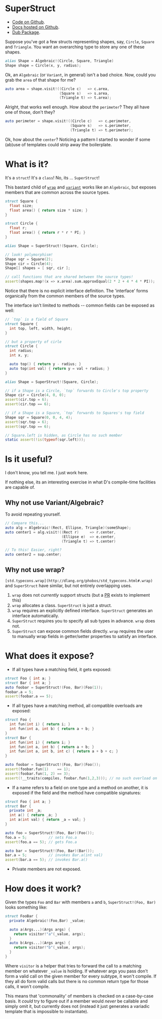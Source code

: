 SuperStruct
===

- [Code on Github](http://github.com/rcorre/superstruct).
- [Docs hosted on Github](http://rcorre.github.io/superstruct).
- [Dub Package](http://code.dlang.org/packages/superstruct).

Suppose you've got a few structs representing shapes, say, `Circle`, `Square`
and `Triangle`. You want an overarching type to store any one of these shapes.

```d
alias Shape = Algebraic!(Circle, Square, Triangle)
Shape shape = Circle(x, y, radius);
```

Ok, an `Algebraic` (or `Variant`, in general) isn't a bad choice. Now, could you
grab the `area` of that shape for me?

```d
auto area = shape.visit!((Circle c)   => c.area,
                         (Square s)   => s.area,
                         (Triangle t) => t.area);
```

Alright, that works well enough. How about the `perimeter`? They all have one of
those, don't they?

```d
auto perimeter = shape.visit!((Circle c)   => c.perimeter,
                              (Square s)   => s.perimeter,
                              (Triangle t) => t.perimeter);
```

Ok, how about the `center`? Noticing a pattern I started to wonder if some
(ab)use of templates could strip away the boilerplate.

# What is it?

It's a `struct`! It's a `class`! No, its ...  `SuperStruct`!

This bastard child of [`wrap`](http://dlang.org/phobos/std_typecons.html#.wrap)
and [`variant`](http://dlang.org/phobos/std_variant.html) works like an
`Algebraic`, but exposes members that are common across the source types.

```d
struct Square {
  float size;
  float area() { return size * size; }
}

struct Circle {
  float r;
  float area() { return r * r * PI; }
}

alias Shape = SuperStruct!(Square, Circle);

// look! polymorphism!
Shape sqr = Square(2);
Shape cir = Circle(4);
Shape[] shapes = [ sqr, cir ];

// call functions that are shared between the source types!
assert(shapes.map!(x => x.area).sum.approxEqual(2 * 2 + 4 * 4 * PI));
```

Notice that there is no explicit interface definition. The 'interface' forms
organically from the common members of the source types.

The interface isn't limited to methods -- common fields can be exposed as well:

```d
// `top` is a field of Square
struct Square {
  int top, left, width, height;
}

// but a property of cirle
struct Circle {
  int radius;
  int x, y;

  auto top() { return y - radius; }
  auto top(int val) { return y = val + radius; }
}

alias Shape = SuperStruct!(Square, Circle);

// if a Shape is a Circle, `top` forwards to Circle's top property
Shape cir = Circle(4, 0, 0);
assert(cir.top = 6);
assert(cir.top == 6);

// if a Shape is a Square, `top` forwards to Squares's top field
Shape sqr = Square(0, 0, 4, 4);
assert(sqr.top = 6);
assert(sqr.top == 6);

// Square.left is hidden, as Circle has no such member
static assert(!is(typeof(sqr.left)));
```

# Is it useful?

I don't know, you tell me. I just work here.

If nothing else, its an interesting exercise in what D's compile-time facilities
are capable of.

## Why not use Variant/Algebraic?

To avoid repeating yourself.

```d
// Compare this...
auto alg = Algebraic!(Rect, Ellipse, Triangle)(someShape);
auto center1 = alg.visit!((Rect r)     => r.center,
                          (Ellipse e)  => e.center,
                          (Triangle t) => t.center)

// To this! Easier, right?
auto center2 = sup.center;
```

## Why not use wrap?

`[std.typecons.wrap](http://dlang.org/phobos/std_typecons.html#.wrap)` and
`SuperStruct` have similar, but not entirely overlapping uses.

1. `wrap` does not _currently_ support structs (but a
   [PR](https://github.com/D-Programming-Language/phobos/pull/2945) exists to
   implement this)
2. `wrap` allocates a class. `SuperStruct` is just a struct.
3. `wrap` requires an explicitly defined interface. `SuperStruct` generates an
   interface automatically.
4. `SuperStruct` requires you to specify all sub types in advance. `wrap` does
   not.
5. `SuperStruct` can expose common fields directly. `wrap` requires the user to
   manually wrap fields in getter/setter properties to satisfy an interface.

# What does it expose?

- If all types have a matching field, it gets exposed:

```d
struct Foo { int a; }
struct Bar { int a; }
auto foobar = SuperStruct!(Foo, Bar)(Foo(1));
foobar.a = 5;
assert(foobar.a == 5);
```

- If all types have a matching method, all compatible overloads are exposed:

```d
struct Foo {
  int fun(int i) { return i; }
  int fun(int a, int b) { return a + b; }
}
struct Bar {
  int fun(int i) { return i; }
  int fun(int a, int b) { return a + b; }
  int fun(int a, int b, int c) { return a + b + c; }
}

auto foobar = SuperStruct!(Foo, Bar)(Foo());
assert(foobar.fun(1)    == 1);
assert(foobar.fun(1, 2) == 3);
assert(!__traits(compiles, foobar.fun(1,2,3))); // no such overload on Foo
```

- If a name refers to a field on one type and a method on another, it is exposed
  if the field and the method have compatible signatures:

```d
struct Foo { int a; }
struct Bar {
  private int _a;
  int a() { return _a; }
  int a(int val) { return _a = val; }
}

auto foo = SuperStruct!(Foo, Bar)(Foo());
foo.a = 5;          // sets Foo.a
assert(foo.a == 5); // gets Foo.a

auto bar = SuperStruct!(Foo, Bar)(Bar());
bar.a = 5;          // invokes Bar.a(int val)
assert(bar.a == 5); // invokes Bar.a()
```

- Private members are not exposed.

# How does it work?
Given the types `Foo` and `Bar` with members `a` and `b`,
`SuperStruct!(Foo, Bar)` looks something like:

```d
struct FooBar {
  private Algebraic!(Foo,Bar) _value;

  auto a(Args...)(Args args) {
    return visitor!"a"(_value, args);
  }
  auto b(Args...)(Args args) {
    return visitor!"b"(_value, args);
  }
}
```

Where `visitor` is a helper that tries to forward the call to a matching member
on whatever `_value` is holding. If whatever args you pass don't form a valid
call on the given member for every subtype, it won't compile. If they all do
form valid calls but there is no common return type for those calls, it won't
compile.

This means that 'commonality' of members is checked on a case-by-case
basis. It _could_ try to figure out if a member would _never_ be callable and
simply omit it, but currently does not (instead it just generates a variadic
template that is impossible to instantiate).
